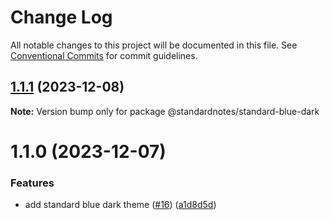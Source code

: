 # Change Log

All notable changes to this project will be documented in this file.
See [Conventional Commits](https://conventionalcommits.org) for commit guidelines.

## [1.1.1](https://github.com/standardnotes/plugins/compare/@standardnotes/standard-blue-dark@1.1.0...@standardnotes/standard-blue-dark@1.1.1) (2023-12-08)

**Note:** Version bump only for package @standardnotes/standard-blue-dark

# 1.1.0 (2023-12-07)

### Features

* add standard blue dark theme ([#16](https://github.com/standardnotes/plugins/issues/16)) ([a1d8d5d](https://github.com/standardnotes/plugins/commit/a1d8d5dc4894084ca6bea53ad528c7eeb6284b6b))
